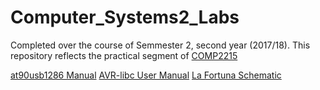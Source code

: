 # Computer_Systems2_Labs


Completed over the course of Semmester 2, second year (2017/18). This repository reflects the practical segment of [COMP2215](https://secure.ecs.soton.ac.uk/notes/comp2215/#orgdbb928b)

[at90usb1286 Manual](https://secure.ecs.soton.ac.uk/notes/comp2215/rscs/at90usb1286_doc7593.pdf)
[AVR-libc User Manual](https://secure.ecs.soton.ac.uk/notes/comp2215/rscs/avr-libc-user-manual-2.0.0.pdf)
[La Fortuna Schematic](https://secure.ecs.soton.ac.uk/notes/comp2215/rscs/lafortuna-schem.pdf)
